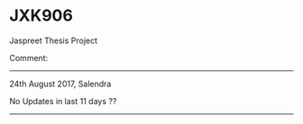 # JXK906
Jaspreet Thesis Project



Comment:
__________________________________________________

24th August 2017, Salendra

No Updates in last 11 days ??
__________________________________________________
